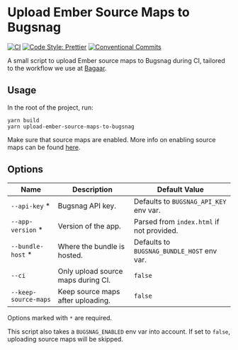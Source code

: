 # Upload Ember Source Maps to Bugsnag

[![CI](https://github.com/bagaar/upload-ember-source-maps-to-bugsnag/workflows/CI/badge.svg)](https://github.com/bagaar/upload-ember-source-maps-to-bugsnag/actions?query=workflow%3ACI)
[![Code Style: Prettier](https://img.shields.io/badge/code_style-prettier-ff69b4.svg)](https://github.com/prettier/prettier)
[![Conventional Commits](https://img.shields.io/badge/Conventional%20Commits-1.0.0-yellow.svg)](https://conventionalcommits.org)

A small script to upload Ember source maps to Bugsnag during CI, tailored to the
workflow we use at [Bagaar](https://www.bagaar.be/).

## Usage

In the root of the project, run:

```shell
yarn build
yarn upload-ember-source-maps-to-bugsnag
```

Make sure that source maps are enabled. More info on enabling source maps can be
found [here](https://cli.emberjs.com/release/advanced-use/asset-compilation/#sourcemaps).

## Options

| Name                 | Description                        | Default Value                              |
| -------------------- | ---------------------------------- | ------------------------------------------ |
| `--api-key` \*       | Bugsnag API key.                   | Defaults to `BUGSNAG_API_KEY` env var.     |
| `--app-version` \*   | Version of the app.                | Parsed from `index.html` if not provided.  |
| `--bundle-host` \*   | Where the bundle is hosted.        | Defaults to `BUGSNAG_BUNDLE_HOST` env var. |
| `--ci`               | Only upload source maps during CI. | `false`                                    |
| `--keep-source-maps` | Keep source maps after uploading.  | `false`                                    |

Options marked with `*` are required.

This script also takes a `BUGSNAG_ENABLED` env var into account. If set to
`false`, uploading source maps will be skipped.
